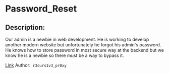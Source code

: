 
# Password_Reset
## Description:
Our admin is a newbie in web development. He is working to develop another modern website but unfortunately he forgot his admin's password. He knows how to store password in most secure way at the backend but we know he is a newbie so there must be a way to bypass it. 

[Link](https://passwordreset.cscodershub.tech/)
Author:` r3curs1v3_pr0xy`

